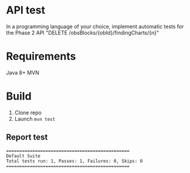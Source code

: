 # API test
In a programming language of your choice, implement automatic tests for the Phase 2 API "DELETE /obsBlocks/{obId}/findingCharts/{n}"

# Requirements
Java 8+
MVN

# Build
1. Clone repo
2.  Launch `mvn test`

## Report test
```
===============================================
Default Suite
Total tests run: 1, Passes: 1, Failures: 0, Skips: 0
===============================================
```